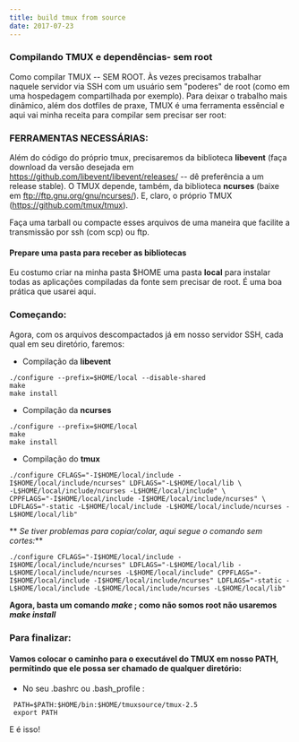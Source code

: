 ```yaml
---
title: build tmux from source
date: 2017-07-23
---
```


### Compilando TMUX e dependências- sem root

Como compilar TMUX -- SEM ROOT.
Às vezes precisamos trabalhar naquele servidor via SSH com um usuário sem "poderes" de root (como em uma hospedagem compartilhada por exemplo). Para deixar o
trabalho mais dinâmico, além dos dotfiles de praxe, TMUX é uma ferramenta
essêncial e aqui vai minha receita para compilar sem precisar ser root:

### FERRAMENTAS NECESSÁRIAS:

Além do código do próprio tmux, precisaremos da biblioteca
**libevent** (faça download da versão desejada em https://github.com/libevent/libevent/releases/  -- dê preferência
a um release stable).
O TMUX depende, também, da biblioteca **ncurses** (baixe em ftp://ftp.gnu.org/gnu/ncurses/).
E, claro, o próprio TMUX (https://github.com/tmux/tmux).

Faça uma tarball ou compacte esses arquivos de uma maneira que facilite a
transmissão por ssh (com scp) ou ftp.

#### Prepare uma pasta para receber as bibliotecas
Eu costumo criar na minha pasta $HOME uma pasta __local__ para instalar todas as
aplicações compiladas da fonte sem precisar de root. É uma boa prática que
usarei aqui.

### Começando:

Agora, com os arquivos descompactados já em nosso servidor SSH, cada qual em seu
diretório, faremos:

* Compilação da __libevent__

```
./configure --prefix=$HOME/local --disable-shared
make
make install
```
* Compilação da __ncurses__

```
./configure --prefix=$HOME/local
make
make install
```
* Compilação do __tmux__

```
./configure CFLAGS="-I$HOME/local/include -I$HOME/local/include/ncurses" LDFLAGS="-L$HOME/local/lib \
-L$HOME/local/include/ncurses -L$HOME/local/include" \
CPPFLAGS="-I$HOME/local/include -I$HOME/local/include/ncurses" \
LDFLAGS="-static -L$HOME/local/include -L$HOME/local/include/ncurses -L$HOME/local/lib"
```
** _Se tiver problemas para copiar/colar, aqui segue o comando sem cortes:_**

```
./configure CFLAGS="-I$HOME/local/include -I$HOME/local/include/ncurses" LDFLAGS="-L$HOME/local/lib -L$HOME/local/include/ncurses -L$HOME/local/include" CPPFLAGS="-I$HOME/local/include -I$HOME/local/include/ncurses" LDFLAGS="-static -L$HOME/local/include -L$HOME/local/include/ncurses -L$HOME/local/lib"
```

**Agora, basta um comando _make_   ; como não somos root não usaremos _make install_**

### Para finalizar:
#### Vamos colocar o caminho para o executável do TMUX em nosso PATH, permitindo que ele possa ser chamado de qualquer diretório:

* No seu .bashrc ou .bash_profile :

```
 PATH=$PATH:$HOME/bin:$HOME/tmuxsource/tmux-2.5
 export PATH
```
E é isso!

